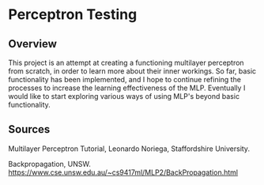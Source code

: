 # Perceptron Testing

## Overview

This project is an attempt at creating a functioning multilayer perceptron from scratch, in order to learn more about their inner workings. So far, basic functionality has been implemented, and I hope to continue refining the processes to increase the learning effectiveness of the MLP. Eventually I would like to start exploring various ways of using MLP's beyond basic functionality. 

## Sources

Multilayer Perceptron Tutorial, Leonardo Noriega, Staffordshire University. 

Backpropagation, UNSW. 
https://www.cse.unsw.edu.au/~cs9417ml/MLP2/BackPropagation.html
